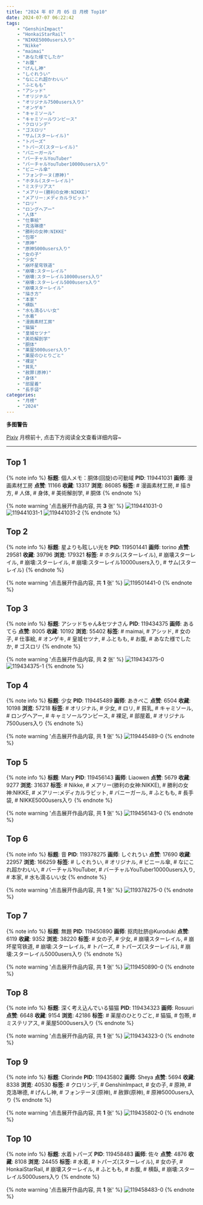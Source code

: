 ```yaml
---
title: "2024 年 07 月 05 日 月榜 Top10"
date: 2024-07-07 06:22:42
tags:
    - "GenshinImpact"
    - "HonkaiStarRail"
    - "NIKKE5000users入り"
    - "Nikke"
    - "maimai"
    - "あなた様でしたか"
    - "お腹"
    - "げんし神"
    - "しぐれうい"
    - "なにこれ超かわいい"
    - "ふともも"
    - "アシッド"
    - "オリジナル"
    - "オリジナル7500users入り"
    - "オンゲキ"
    - "キャミソール"
    - "キャミソールワンピース"
    - "クロリンデ"
    - "ゴスロリ"
    - "サム(スターレイル)"
    - "トパーズ"
    - "トパーズ(スターレイル)"
    - "バニーガール"
    - "バーチャルYouTuber"
    - "バーチャルYouTuber10000users入り"
    - "ビニール傘"
    - "フォンテーヌ(原神)"
    - "ホタル(スターレイル)"
    - "ミステリアス"
    - "メアリー(勝利の女神:NIKKE)"
    - "メアリー:メディカルラビット"
    - "ロリ"
    - "ロングヘアー"
    - "人体"
    - "仕事絵"
    - "克洛琳德"
    - "勝利の女神:NIKKE"
    - "包帯"
    - "原神"
    - "原神5000users入り"
    - "女の子"
    - "少女"
    - "崩坏星穹铁道"
    - "崩壊:スターレイル"
    - "崩壊:スターレイル10000users入り"
    - "崩壊:スターレイル5000users入り"
    - "崩壊スターレイル"
    - "描き方"
    - "本家"
    - "横臥"
    - "水も滴るいい女"
    - "水着"
    - "漫画素材工房"
    - "猫猫"
    - "皇城セツナ"
    - "美術解剖学"
    - "胴体"
    - "薬屋5000users入り"
    - "薬屋のひとりごと"
    - "裸足"
    - "貧乳"
    - "赦罪(原神)"
    - "身体"
    - "部屋着"
    - "長手袋"
categories:
    - "月榜"
    - "2024"
---
```


<i class="fa fa-triangle-exclamation"></i>**多图警告**<i class="fa fa-triangle-exclamation"></i>

[Pixiv](https://www.pixiv.net/) 月榜前十, 点击下方阅读全文查看详细内容~

<!-- more -->

---

## Top 1

{% note info %}
**标题**: 個人メモ：胴体(回旋)の可動域
**PID**: 119441031 **画师**: 漫画素材工房
**点赞**: 11166 **收藏**: 13317 **浏览**: 86085
**标签**: # 漫画素材工房, # 描き方, # 人体, # 身体, # 美術解剖学, # 胴体
{% endnote %}

{% note warning '点击展开作品内容, 共 **3** 张' %}
![119441031-0](https://i.pixiv.re/img-original/img/2024/06/08/06/00/10/119441031_p0.jpg)
![119441031-1](https://i.pixiv.re/img-original/img/2024/06/08/06/00/10/119441031_p1.jpg)
![119441031-2](https://i.pixiv.re/img-original/img/2024/06/08/06/00/10/119441031_p2.jpg)
{% endnote %}

## Top 2

{% note info %}
**标题**: 星よりも眩しい光を
**PID**: 119501441 **画师**: torino
**点赞**: 29581 **收藏**: 39796 **浏览**: 179321
**标签**: # ホタル(スターレイル), # 崩壊スターレイル, # 崩壊:スターレイル, # 崩壊:スターレイル10000users入り, # サム(スターレイル)
{% endnote %}

{% note warning '点击展开作品内容, 共 **1** 张' %}
![119501441-0](https://i.pixiv.re/img-original/img/2024/06/10/00/01/02/119501441_p0.jpg)
{% endnote %}

## Top 3

{% note info %}
**标题**: アシッドちゃん&セツナさん
**PID**: 119434375 **画师**: あるてら
**点赞**: 8005 **收藏**: 10192 **浏览**: 55402
**标签**: # maimai, # アシッド, # 女の子, # 仕事絵, # オンゲキ, # 皇城セツナ, # ふともも, # お腹, # あなた様でしたか, # ゴスロリ
{% endnote %}

{% note warning '点击展开作品内容, 共 **2** 张' %}
![119434375-0](https://i.pixiv.re/img-original/img/2024/06/08/00/00/52/119434375_p0.png)
![119434375-1](https://i.pixiv.re/img-original/img/2024/06/08/00/00/52/119434375_p1.png)
{% endnote %}

## Top 4

{% note info %}
**标题**: 少女
**PID**: 119445489 **画师**: あきぺこ
**点赞**: 6504 **收藏**: 10198 **浏览**: 57218
**标签**: # オリジナル, # 少女, # ロリ, # 貧乳, # キャミソール, # ロングヘアー, # キャミソールワンピース, # 裸足, # 部屋着, # オリジナル7500users入り
{% endnote %}

{% note warning '点击展开作品内容, 共 **1** 张' %}
![119445489-0](https://i.pixiv.re/img-original/img/2024/06/08/10/59/43/119445489_p0.jpg)
{% endnote %}

## Top 5

{% note info %}
**标题**: Mary
**PID**: 119456143 **画师**: Liaowen
**点赞**: 5679 **收藏**: 9277 **浏览**: 31637
**标签**: # Nikke, # メアリー(勝利の女神:NIKKE), # 勝利の女神:NIKKE, # メアリー:メディカルラビット, # バニーガール, # ふともも, # 長手袋, # NIKKE5000users入り
{% endnote %}

{% note warning '点击展开作品内容, 共 **1** 张' %}
![119456143-0](https://i.pixiv.re/img-original/img/2024/06/08/18/58/59/119456143_p0.png)
{% endnote %}

## Top 6

{% note info %}
**标题**: 音
**PID**: 119378275 **画师**: しぐれうい
**点赞**: 17690 **收藏**: 22957 **浏览**: 166259
**标签**: # しぐれうい, # オリジナル, # ビニール傘, # なにこれ超かわいい, # バーチャルYouTuber, # バーチャルYouTuber10000users入り, # 本家, # 水も滴るいい女
{% endnote %}

{% note warning '点击展开作品内容, 共 **1** 张' %}
![119378275-0](https://i.pixiv.re/img-original/img/2024/06/06/00/00/21/119378275_p0.jpg)
{% endnote %}

## Top 7

{% note info %}
**标题**: 無題
**PID**: 119450890 **画师**: 抠肉肚脐@Kuroduki
**点赞**: 6119 **收藏**: 9352 **浏览**: 38220
**标签**: # 女の子, # 少女, # 崩壊スターレイル, # 崩坏星穹铁道, # 崩壊:スターレイル, # トパーズ, # トパーズ(スターレイル), # 崩壊:スターレイル5000users入り
{% endnote %}

{% note warning '点击展开作品内容, 共 **1** 张' %}
![119450890-0](https://i.pixiv.re/img-original/img/2024/06/08/15/18/32/119450890_p0.png)
{% endnote %}

## Top 8

{% note info %}
**标题**: 深く考え込んでいる猫猫
**PID**: 119434323 **画师**: Rosuuri
**点赞**: 6648 **收藏**: 9154 **浏览**: 42186
**标签**: # 薬屋のひとりごと, # 猫猫, # 包帯, # ミステリアス, # 薬屋5000users入り
{% endnote %}

{% note warning '点击展开作品内容, 共 **1** 张' %}
![119434323-0](https://i.pixiv.re/img-original/img/2024/06/08/00/00/37/119434323_p0.jpg)
{% endnote %}

## Top 9

{% note info %}
**标题**: Clorinde
**PID**: 119435802 **画师**: Sheya
**点赞**: 5694 **收藏**: 8338 **浏览**: 40530
**标签**: # クロリンデ, # GenshinImpact, # 女の子, # 原神, # 克洛琳德, # げんし神, # フォンテーヌ(原神), # 赦罪(原神), # 原神5000users入り
{% endnote %}

{% note warning '点击展开作品内容, 共 **1** 张' %}
![119435802-0](https://i.pixiv.re/img-original/img/2024/06/08/00/33/48/119435802_p0.jpg)
{% endnote %}

## Top 10

{% note info %}
**标题**: 水着トパーズ
**PID**: 119458483 **画师**: 佐々
**点赞**: 4876 **收藏**: 8108 **浏览**: 24455
**标签**: # 水着, # トパーズ(スターレイル), # 女の子, # HonkaiStarRail, # 崩壊スターレイル, # ふともも, # お腹, # 横臥, # 崩壊:スターレイル5000users入り
{% endnote %}

{% note warning '点击展开作品内容, 共 **1** 张' %}
![119458483-0](https://i.pixiv.re/img-original/img/2024/06/08/20/15/59/119458483_p0.jpg)
{% endnote %}
